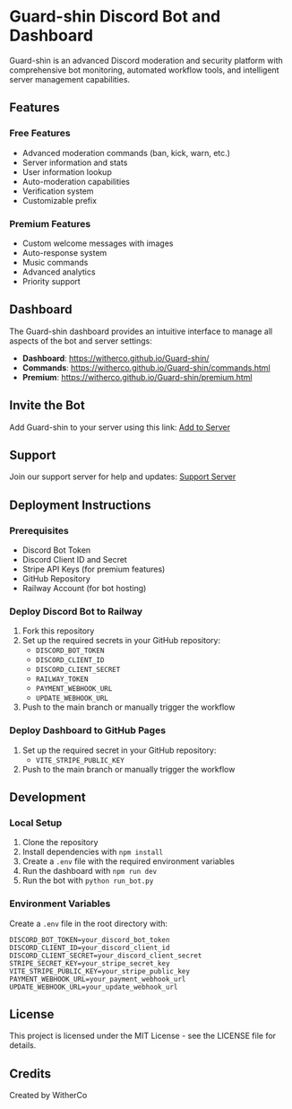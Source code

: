# Guard-shin Discord Bot and Dashboard

Guard-shin is an advanced Discord moderation and security platform with comprehensive bot monitoring, automated workflow tools, and intelligent server management capabilities.

## Features

### Free Features
- Advanced moderation commands (ban, kick, warn, etc.)
- Server information and stats
- User information lookup
- Auto-moderation capabilities
- Verification system
- Customizable prefix

### Premium Features
- Custom welcome messages with images
- Auto-response system
- Music commands
- Advanced analytics
- Priority support

## Dashboard

The Guard-shin dashboard provides an intuitive interface to manage all aspects of the bot and server settings:

- **Dashboard**: https://witherco.github.io/Guard-shin/
- **Commands**: https://witherco.github.io/Guard-shin/commands.html
- **Premium**: https://witherco.github.io/Guard-shin/premium.html

## Invite the Bot

Add Guard-shin to your server using this link:
[Add to Server](https://discord.com/oauth2/authorize?client_id=1361873604882731008&scope=bot&permissions=8)

## Support

Join our support server for help and updates:
[Support Server](https://discord.gg/g3rFbaW6gw)

## Deployment Instructions

### Prerequisites
- Discord Bot Token
- Discord Client ID and Secret
- Stripe API Keys (for premium features)
- GitHub Repository
- Railway Account (for bot hosting)

### Deploy Discord Bot to Railway
1. Fork this repository
2. Set up the required secrets in your GitHub repository:
   - `DISCORD_BOT_TOKEN`
   - `DISCORD_CLIENT_ID`
   - `DISCORD_CLIENT_SECRET`
   - `RAILWAY_TOKEN`
   - `PAYMENT_WEBHOOK_URL`
   - `UPDATE_WEBHOOK_URL`
3. Push to the main branch or manually trigger the workflow

### Deploy Dashboard to GitHub Pages
1. Set up the required secret in your GitHub repository:
   - `VITE_STRIPE_PUBLIC_KEY`
2. Push to the main branch or manually trigger the workflow

## Development

### Local Setup
1. Clone the repository
2. Install dependencies with `npm install`
3. Create a `.env` file with the required environment variables
4. Run the dashboard with `npm run dev`
5. Run the bot with `python run_bot.py`

### Environment Variables
Create a `.env` file in the root directory with:
```
DISCORD_BOT_TOKEN=your_discord_bot_token
DISCORD_CLIENT_ID=your_discord_client_id
DISCORD_CLIENT_SECRET=your_discord_client_secret
STRIPE_SECRET_KEY=your_stripe_secret_key
VITE_STRIPE_PUBLIC_KEY=your_stripe_public_key
PAYMENT_WEBHOOK_URL=your_payment_webhook_url
UPDATE_WEBHOOK_URL=your_update_webhook_url
```

## License
This project is licensed under the MIT License - see the LICENSE file for details.

## Credits
Created by WitherCo